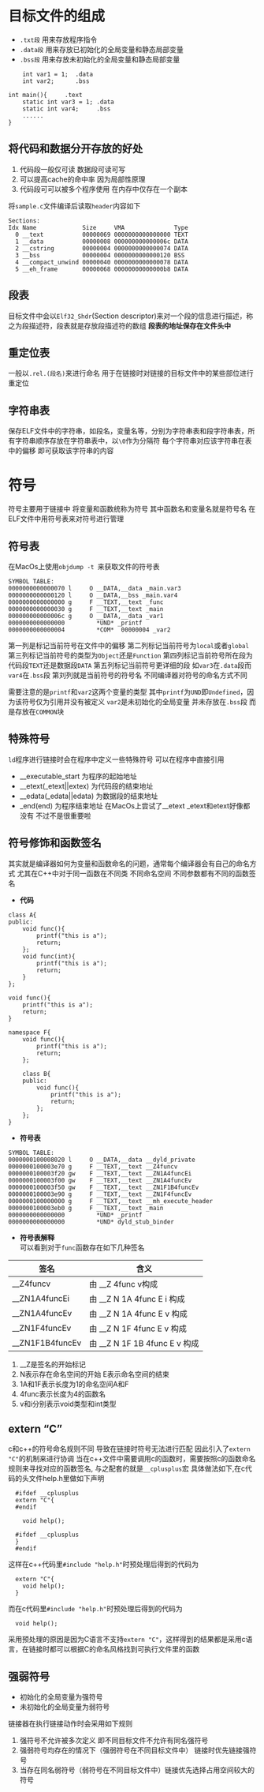 # 目标文件的组成

-  `.txt段` 用来存放程序指令
-  `.data段` 用来存放已初始化的全局变量和静态局部变量
-  `.bss段` 用来存放未初始化的全局变量和静态局部变量

```
    int var1 = 1;  .data
    int var2;      .bss

int main(){     .text
    static int var3 = 1; .data
    static int var4;     .bss
    ......
}

```

## 将代码和数据分开存放的好处
1. 代码段一般仅可读 数据段可读可写
2. 可以提高cache的命中率 因为局部性原理
3. 代码段可可以被多个程序使用 在内存中仅存在一个副本

将`sample.c`文件编译后读取`header`内容如下
```
Sections:
Idx Name             Size     VMA              Type
  0 __text           00000069 0000000000000000 TEXT
  1 __data           00000008 000000000000006c DATA
  2 __cstring        00000004 0000000000000074 DATA
  3 __bss            00000004 0000000000000120 BSS
  4 __compact_unwind 00000040 0000000000000078 DATA
  5 __eh_frame       00000068 00000000000000b8 DATA
```

## 段表
目标文件中会以`Elf32_Shdr`(Section descriptor)来对一个段的信息进行描述，称之为段描述符，段表就是存放段描述符的数组
**段表的地址保存在文件头中**

## 重定位表
一般以`.rel.(段名)`来进行命名 用于在链接时对链接的目标文件中的某些部位进行重定位

## 字符串表
保存ELF文件中的字符串，如段名，变量名等，分别为字符串表和段字符串表，所有字符串顺序存放在字符串表中，以`\0`作为分隔符
每个字符串对应该字符串在表中的偏移 即可获取该字符串的内容

# 符号
符号主要用于链接中 将变量和函数统称为符号 其中函数名和变量名就是符号名 在ELF文件中用符号表来对符号进行管理

## 符号表
在MacOs上使用`objdump -t `来获取文件的符号表
```
SYMBOL TABLE:
0000000000000070 l     O __DATA,__data _main.var3
0000000000000120 l     O __DATA,__bss _main.var4
0000000000000000 g     F __TEXT,__text _func
0000000000000030 g     F __TEXT,__text _main
000000000000006c g     O __DATA,__data _var1
0000000000000000         *UND* _printf
0000000000000004         *COM*  00000004 _var2
```

第一列是标记当前符号在文件中的偏移
第二列标记当前符号为`local`或者`global`
第三列标记当前符号的类型为`Object`还是`Function`
第四列标记当前符号所在段为代码段`TEXT`还是数据段`DATA`
第五列标记当前符号更详细的段 如`var3`在`.data`段而`var4`在`.bss`段
第刘列就是当前符号的符号名 不同编译器对符号的命名方式不同

需要注意的是`printf`和`var2`这两个变量的类型 其中`printf`为`UND`即`Undefined`，因为该符号仅为引用并没有被定义 `var2`是未初始化的全局变量
并未存放在`.bss`段 而是存放在`COMMON`块

## 特殊符号
`ld`程序进行链接时会在程序中定义一些特殊符号 可以在程序中直接引用
- __executable_start 为程序的起始地址
- __etext(_etext||extex) 为代码段的结束地址
- __edata(_edata||edata) 为数据段的结束地址
- _end(end) 为程序结束地址
在MacOs上尝试了__etext _etext和etext好像都没有 不过不是很重要啦

## 符号修饰和函数签名
其实就是编译器如何为变量和函数命名的问题，通常每个编译器会有自己的命名方式 尤其在C++中对于同一函数在不同类 不同命名空间 不同参数都有不同的函数签名
- **代码**
```
class A{
public:
    void func(){
        printf("this is a");
        return;
    };
    void func(int){
        printf("this is a");
        return;
    }
};

void func(){
    printf("this is a");
    return;
}

namespace F{
    void func(){
        printf("this is a");
        return;
    };

    class B{
    public:
        void func(){
            printf("this is a");
            return;
        };
    };
}
```
- **符号表**
```
SYMBOL TABLE:
0000000100008020 l     O __DATA,__data __dyld_private
0000000100003e70 g     F __TEXT,__text __Z4funcv
0000000100003f20 gw    F __TEXT,__text __ZN1A4funcEi
0000000100003f00 gw    F __TEXT,__text __ZN1A4funcEv
0000000100003f50 gw    F __TEXT,__text __ZN1F1B4funcEv
0000000100003e90 g     F __TEXT,__text __ZN1F4funcEv
0000000100000000 g     F __TEXT,__text __mh_execute_header
0000000100003eb0 g     F __TEXT,__text _main
0000000000000000         *UND* _printf
0000000000000000         *UND* dyld_stub_binder
```

- **符号表解释**  
可以看到对于`func`函数存在如下几种签名

签名 | 含义
---- | ----
__Z4funcv | 由 __Z 4func v构成
__ZN1A4funcEi | 由 __Z N 1A 4func E i 构成
__ZN1A4funcEv | 由 __Z N 1A 4func E v 构成
__ZN1F4funcEv  | 由 __Z N 1F 4func E v 构成
__ZN1F1B4funcEv | 由 __Z N 1F 1B 4func E v 构成

1. __Z是签名的开始标记
2. N表示存在命名空间的开始 E表示命名空间的结束
3. 1A和1F表示长度为1的命名空间A和F
4. 4func表示长度为4的函数名
5. v和i分别表示void类型和int类型

## extern “C”
c和c++的符号命名规则不同 导致在链接时符号无法进行匹配 因此引入了`extern "C"`的机制来进行协调
当在c++文件中需要调用c的函数时，需要按照c的函数命名规则来寻找对应的函数签名, 与之配套的就是`__cplusplus`宏
具体做法如下,在c代码的头文件help.h里做如下声明
```
  #ifdef __cplusplus
  extern "C"{
  #endif

    void help();
  
  #ifdef __cplusplus
  }
  #endif
```
这样在c++代码里`#include "help.h"`时预处理后得到的代码为
```
  extern "C"{
    void help();
  }
```
而在c代码里`#include "help.h"`时预处理后得到的代码为
```
  void help();
```
采用预处理的原因是因为C语言不支持`extern "C"`，这样得到的结果都是采用c语言，在链接时都可以根据C的命名风格找到可执行文件里的函数

## 强弱符号
- 初始化的全局变量为强符号
- 未初始化的全局变量为弱符号

链接器在执行链接动作时会采用如下规则
1. 强符号不允许被多次定义 即不同目标文件不允许有同名强符号
2. 强弱符号均存在的情况下（强弱符号在不同目标文件中） 链接时优先链接强符号
3. 当存在同名弱符号（弱符号在不同目标文件中）链接优先选择占用空间较大的符号


